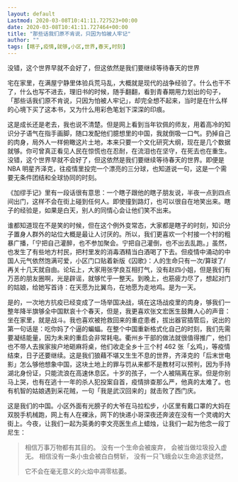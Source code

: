 ```yaml
---
layout: default
Lastmod: 2020-03-08T10:41:11.727523+00:00
date: 2020-03-08T10:41:11.727464+00:00
title: "那些话我们原不肯说，只因为怕被人牢记"
author: ""
tags: [瞎子,疫情,就够,小区,世界,春天,时刻]
---
```


没错，这个世界早就不会好了，但这依然是我们要继续等待春天的世界

宅在家里，在满屋宁静里体验兵荒马乱，大概就是现代的战争经验了。什么也干不了，什么也写不进去，理旧书的时候，随手翻翻，看到青春期用力划出的句子，「那些话我们原不肯说，只因为怕被人牢记」，却完全想不起来，当时是在什么样的心境下买了这本书，又为什么用彩色笔划下深深的印痕。

这是成长还是老去，我也说不清楚。但是网上看到当年钦佩的师友，用着高冷的知识分子语气在指手画脚，随口发配他们臆想里的中国，我就倒吸一口气。扔掉自己的肉身，局外人一样俯瞰这片土地，本来只要一个文化研究大纲，现在是几个数据就够。你可曾真正看见人民在惊慌也在忍耐，在流泪也在坚守，在死去也在重生。没错，这个世界早就不会好了，但这依然是我们要继续等待春天的世界。即便是 NBA 明星齐泽克，往疫情里投完一个漂亮的三分球，也知道说一句，这是一个需要无条件团结和全球协同的时刻。

《加缪手记》里有一段话很有意思：一个瞎子跟他的瞎子朋友说，半夜一点到四点间出门，这样不会在街上碰到任何人。即使撞到路灯，也可以很自在地笑出来。瞎子的经验是，如果是白天，别人的同情心会让他们笑不出来。

谁都知道现在不是笑的时候，但在这个例外变常态，大家都是瞎子的时刻，知识分子置身人群外的站位大概是最让人讨厌的。所以，我们更喜欢一个村接一个村的粗暴广播，「宁把自己灌醉，也不参加聚会。宁把自己灌倒，也不出去乱跑。」虽然，也发生了有些地方村民，把村里发的消毒酒精当白酒喝了下去。但疫情中涌动的中国人元气依然饱满可爱，小区门口贴着新版《囚歌》：人的生命只有一次/算球了/再关十几天就自由。论坛上，大家用张学良互相打气，没有赵四小姐，但是我们有万恶的朋友圈啊，光是辟谣，就够忙乎一整天。到晚上，也筋疲力尽了，想起对门的姑娘，给她写首诗：在天愿为比翼鸟，在地愿为走地鸡。是为一天。

是的，一次地方抗疫已经变成了一场举国决战，填在这场战疫里的肉身，够我们一整年降半旗够全中国默哀十个春天，但是，我更喜欢张文宏医生鼓舞人心的声音：坐在家里，就是战斗。我也喜欢被抢救回来的重症患者，拔出器官插管后，说出的第一句话是：吃你妈了个逼的蝙蝠。在整个中国重新格式化自己的时刻，我们先需要凝结能量，因为未来的重启会非常耗电。衢州乡干部的做法就很值得推广，他们也不带人去挨家挨户地砸麻将桌，他们收走全乡十三个村 462 张「幺鸡」，等疫情结束，日子还要继续。这是我们狼藉不堪又生生不息的世界，齐泽克的「后末世电影」怎么够他想象中国，这块土地上的罪与罚从来都不是教材可以预判，因为手持湖北身份证，只能流浪在高速休息区。十岁的孩子，一个人被隔离在家。但是你别马上哭，也有在逃十一年的杀人犯投案自首，疫情排查那么严，他真的太难了。也有机智的姑娘遇到采花贼，一句「我是武汉回来的」就击败了西门庆。

这是我们的中国。小区外面有光膀子的大爷在马拉松步，小区里有戴口罩的大妈在双脱手机械跑，网上有人在裸泳，网下的快递小哥深夜还奔波在没有一个灵魂的大街上。今夜，让我们一起为英勇的李文亮医生点上蜡烛，让我们一起为他念一段丁尼生：

> 相信万事万物都有其目的。 没有一个生命会被废弃， 会被当做垃圾投入虚无。 相信没有一条小虫会被白白劈斩， 没有一只飞蛾会以生命追求徒然，
> 
> 它不会在毫无意义的火焰中凋零枯萎。

